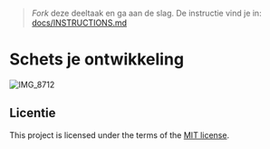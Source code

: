 > _Fork_ deze deeltaak en ga aan de slag. 
De instructie vind je in: [docs/INSTRUCTIONS.md](docs/INSTRUCTIONS.md)

# Schets je ontwikkeling

![IMG_8712](https://github.com/Annevd/schets-je-ontwikkeling/assets/144004647/7bbb1ed9-4878-4f10-aef2-ce543a54df04)


## Licentie

This project is licensed under the terms of the [MIT license](./LICENSE).
